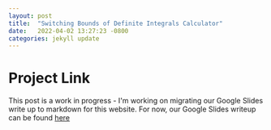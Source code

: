 ```yaml
---
layout: post
title:  "Switching Bounds of Definite Integrals Calculator"
date:   2022-04-02 13:27:23 -0800
categories: jekyll update
---
```

# Project Link
This post is a work in progress - I'm working on migrating our Google Slides write up to markdown for this website.
For now, our Google Slides writeup can be found [here](https://docs.google.com/presentation/d/11FUuSsSq0C7vEldvW4s49V5NBzQpqTPcH2ahndBMJlo/edit?usp=sharing)